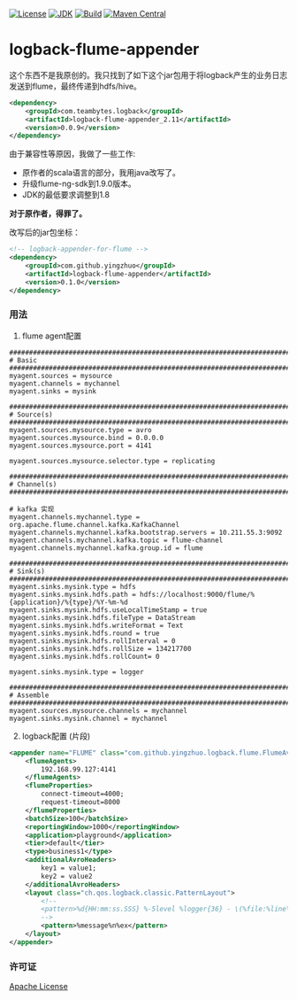 [![License](http://img.shields.io/badge/License-Apache_2-red.svg?style=flat)](http://www.apache.org/licenses/LICENSE-2.0)
[![JDK](http://img.shields.io/badge/JDK-v8.0-yellow.svg)](http://www.oracle.com/technetwork/java/javase/downloads/index.html)
[![Build](http://img.shields.io/badge/Build-Maven_2-green.svg)](https://maven.apache.org/)
[![Maven Central](https://img.shields.io/maven-central/v/com.github.yingzhuo/logback-flume-appender.svg?label=Maven%20Central)](https://search.maven.org/search?q=g:%22com.github.yingzhuo%22%20AND%20a:%22logback-flume-appender%22)

# logback-flume-appender

这个东西不是我原创的。我只找到了如下这个jar包用于将logback产生的业务日志发送到flume，最终传递到hdfs/hive。

```xml
<dependency>
    <groupId>com.teambytes.logback</groupId>
    <artifactId>logback-flume-appender_2.11</artifactId>
    <version>0.0.9</version>
</dependency>
```

由于兼容性等原因，我做了一些工作:

* 原作者的scala语言的部分，我用java改写了。
* 升级flume-ng-sdk到1.9.0版本。
* JDK的最低要求调整到1.8

**对于原作者，得罪了。**

改写后的jar包坐标：

```xml
<!-- logback-appender-for-flume -->
<dependency>
    <groupId>com.github.yingzhuo</groupId>
    <artifactId>logback-flume-appender</artifactId>
    <version>0.1.0</version>
</dependency>
```

### 用法

1) flume agent配置

```config
###############################################################################
# Basic
###############################################################################
myagent.sources = mysource
myagent.channels = mychannel
myagent.sinks = mysink

###############################################################################
# Source(s)
###############################################################################
myagent.sources.mysource.type = avro
myagent.sources.mysource.bind = 0.0.0.0
myagent.sources.mysource.port = 4141

myagent.sources.mysource.selector.type = replicating

###############################################################################
# Channel(s)
###############################################################################

# kafka 实现
myagent.channels.mychannel.type = org.apache.flume.channel.kafka.KafkaChannel
myagent.channels.mychannel.kafka.bootstrap.servers = 10.211.55.3:9092
myagent.channels.mychannel.kafka.topic = flume-channel
myagent.channels.mychannel.kafka.group.id = flume

###############################################################################
# Sink(s)
###############################################################################
myagent.sinks.mysink.type = hdfs
myagent.sinks.mysink.hdfs.path = hdfs://localhost:9000/flume/%{application}/%{type}/%Y-%m-%d
myagent.sinks.mysink.hdfs.useLocalTimeStamp = true
myagent.sinks.mysink.hdfs.fileType = DataStream
myagent.sinks.mysink.hdfs.writeFormat = Text
myagent.sinks.mysink.hdfs.round = true
myagent.sinks.mysink.hdfs.rollInterval = 0
myagent.sinks.mysink.hdfs.rollSize = 134217700
myagent.sinks.mysink.hdfs.rollCount= 0

myagent.sinks.mysink.type = logger

###############################################################################
# Assemble
###############################################################################
myagent.sources.mysource.channels = mychannel
myagent.sinks.mysink.channel = mychannel
```

2) logback配置 (片段)

```xml
<appender name="FLUME" class="com.github.yingzhuo.logback.flume.FlumeAvroAppender">
    <flumeAgents>
        192.168.99.127:4141
    </flumeAgents>
    <flumeProperties>
        connect-timeout=4000;
        request-timeout=8000
    </flumeProperties>
    <batchSize>100</batchSize>
    <reportingWindow>1000</reportingWindow>
    <application>playground</application>
    <tier>default</tier>
    <type>business1</type>
    <additionalAvroHeaders>
        key1 = value1;
        key2 = value2
    </additionalAvroHeaders>
    <layout class="ch.qos.logback.classic.PatternLayout">
        <!--
        <pattern>%d{HH:mm:ss.SSS} %-5level %logger{36} - \(%file:%line\) - %message%n%ex</pattern>
        -->
        <pattern>%message%n%ex</pattern>
    </layout>
</appender>
```

### 许可证

[Apache License](LICENSE)
